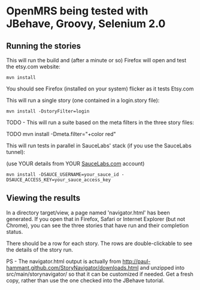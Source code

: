 # OpenMRS being tested with JBehave, Groovy, Selenium 2.0

## Running the stories

This will run the build and (after a minute or so) Firefox will open and test the etsy.com website:

    mvn install 

You should see Firefox (installed on your system) flicker as it tests Etsy.com

This will run a single story (one contained in a login.story file):

    mvn install -DstoryFilter=login

TODO - This will run a suite based on the meta filters in the three story files:

TODO     mvn install -Dmeta.filter="+color red"

This will run tests in parallel in SauceLabs' stack (if you use the SauceLabs tunnel):

(use YOUR details from YOUR [SauceLabs.com](http://saucelabs.com) account)

    mvn install -DSAUCE_USERNAME=your_sauce_id -DSAUCE_ACCESS_KEY=your_sauce_access_key

## Viewing the results

In a directory target/view, a page named 'navigator.html' has been generated.  If you open that in Firefox, Safari or Internet Explorer (but not Chrome), you can see the three stories that have run and their completion status.

There should be a row for each story.  The rows are double-clickable to see the details of the story run.

PS - The navigator.html output is actually from http://paul-hammant.github.com/StoryNavigator/downloads.html and unzipped into src/main/storynavigator/ so that it can be customized if needed.  Get a fresh copy, rather than use the one checked into the JBehave tutorial.



